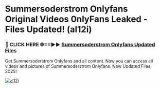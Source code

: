 # Summersoderstrom Onlyfans Original Videos 0nlyFans Leaked - Files Updated! (al12i)

<h3>🔴 CLICK HERE 🌐==►► <a href="https://tinyurl.com/2m67pmp6" rel="nofollow">Summersoderstrom Onlyfans Updated Files</a></h3>

Get Summersoderstrom Onlyfans and all content. Now you can access all videos and pictures of Summersoderstrom Onlyfans. New Updated Files 2025!

[![al12i](https://i.imgur.com/H4QAA4z.gif)](https://tinyurl.com/2m67pmp6)